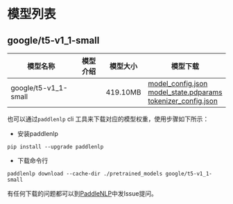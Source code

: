 #  模型列表

## google/t5-v1_1-small

| 模型名称 | 模型介绍 | 模型大小  | 模型下载 |
| --- | --- | --- | --- |
|google/t5-v1_1-small|  | 419.10MB | [model_config.json](https://bj.bcebos.com/paddlenlp/models/community/google/t5-v1_1-small/model_config.json)<br>[model_state.pdparams](https://bj.bcebos.com/paddlenlp/models/community/google/t5-v1_1-small/model_state.pdparams)<br>[tokenizer_config.json](https://bj.bcebos.com/paddlenlp/models/community/google/t5-v1_1-small/tokenizer_config.json) |

也可以通过`paddlenlp` cli 工具来下载对应的模型权重，使用步骤如下所示：

* 安装paddlenlp

```shell
pip install --upgrade paddlenlp
```

* 下载命令行

```shell
paddlenlp download --cache-dir ./pretrained_models google/t5-v1_1-small
```

有任何下载的问题都可以到[PaddleNLP](https://github.com/PaddlePaddle/PaddleNLP)中发Issue提问。